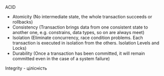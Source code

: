 ACID

- Atomicity (No intermediate state, the whole transaction succeeds or rollbacks)
- Consistency (Transaction brings data from one consistent state to another one, e.g. constrains, data types, so on are always meet)
- Isolation (Eliminate concurrency, race condition problems. Each transaction is executed in isolation from the others. Isolation Levels and Locks)
- Durability (Once a transaction has been committed, it will remain committed even in the case of a system failure)

Integrity - цілісність
